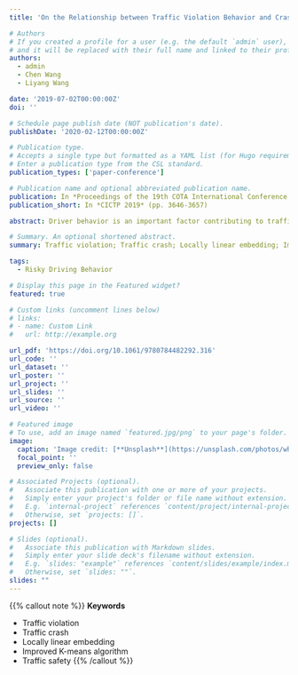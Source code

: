 ```yaml
---
title: 'On the Relationship between Traffic Violation Behavior and Crash Involvement Using Locally Linear Embedding and Improved K-Means Algorithm'

# Authors
# If you created a profile for a user (e.g. the default `admin` user), write the username (folder name) here
# and it will be replaced with their full name and linked to their profile.
authors:
  - admin
  - Chen Wang
  - Liyang Wang

date: '2019-07-02T00:00:00Z'
doi: ''

# Schedule page publish date (NOT publication's date).
publishDate: '2020-02-12T00:00:00Z'

# Publication type.
# Accepts a single type but formatted as a YAML list (for Hugo requirements).
# Enter a publication type from the CSL standard.
publication_types: ['paper-conference']

# Publication name and optional abbreviated publication name.
publication: In *Proceedings of the 19th COTA International Conference of Transportation Professionals*
publication_short: In *CICTP 2019* (pp. 3646-3657)

abstract: Driver behavior is an important factor contributing to traffic crash occurrence. In previous literature, some specific traffic violation behaviors have been found to be associated with crash risk, such as speeding. However, a comprehensive study needs to be conducted to explore relationships between various violation behaviors and drivers’ crash risk. In this paper, nearly 300 violation types were studied. Crashes were classified into different types based on two criterions, severity and scenario. With a locally linear embedding (LLE) method, high-dimensional non-linear relationships among violation and crash types were identified and properly mapped to a lower-dimensional space. Then, an improved K-means algorithm was applied to cluster violation and crash types into multiple groups, to overcome the weakness of traditional K-means algorithm in terms of large variance. The results show some interesting and useful findings. In general, this paper provides valuable information for traffic enforcement and education to improve traffic safety.

# Summary. An optional shortened abstract.
summary: Traffic violation; Traffic crash; Locally linear embedding; Improved K-means algorithm; Traffic safety

tags:
  - Risky Driving Behavior

# Display this page in the Featured widget?
featured: true

# Custom links (uncomment lines below)
# links:
# - name: Custom Link
#   url: http://example.org

url_pdf: 'https://doi.org/10.1061/9780784482292.316'
url_code: ''
url_dataset: ''
url_poster: ''
url_project: ''
url_slides: ''
url_source: ''
url_video: ''

# Featured image
# To use, add an image named `featured.jpg/png` to your page's folder.
image:
  caption: 'Image credit: [**Unsplash**](https://unsplash.com/photos/white-and-blue-police-car-on-road-f4_6kR_CUm8)'
  focal_point: ''
  preview_only: false

# Associated Projects (optional).
#   Associate this publication with one or more of your projects.
#   Simply enter your project's folder or file name without extension.
#   E.g. `internal-project` references `content/project/internal-project/index.md`.
#   Otherwise, set `projects: []`.
projects: []

# Slides (optional).
#   Associate this publication with Markdown slides.
#   Simply enter your slide deck's filename without extension.
#   E.g. `slides: "example"` references `content/slides/example/index.md`.
#   Otherwise, set `slides: ""`.
slides: ""
---
```


{{% callout note %}}
**Keywords**
- Traffic violation
- Traffic crash
- Locally linear embedding
- Improved K-means algorithm
- Traffic safety
{{% /callout %}}
